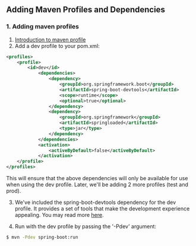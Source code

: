 ## Adding Maven Profiles and Dependencies

### 1. Adding maven profiles

1. [Introduction to maven profile](http://maven.apache.org/guides/introduction/introduction-to-profiles.html)
2. Add a dev profile to your pom.xml:
```XML
<profiles>
    <profile>
        <id>dev</id>
            <dependencies>
                <dependency>
                    <groupId>org.springframework.boot</groupId>
                    <artifactId>spring-boot-devtools</artifactId>
                    <scope>runtime</scope>
                    <optional>true</optional>
                </dependency>
                <dependency>
                    <groupId>org.springframework</groupId>
                    <artifactId>springloaded</artifactId>
                    <type>jar</type>
                </dependency>
            </dependencies>
            <activation>
                <activeByDefault>false</activeByDefault>
            </activation>
    </profile>
</profiles>
```
This will ensure that the above dependencies will only be available for use when using the dev profile. Later, we'll be adding 2 more profiles (test and prod).

3. We've included the spring-boot-devtools dependency for the dev profile. It provides a set of tools that make the development experience appealing. You may read more [here](https://docs.spring.io/spring-boot/docs/current/reference/html/using-boot-devtools.html).

4. Run with the dev profile by passing the '-Pdev' argument:
```bash
$ mvn -Pdev spring-boot:run
```